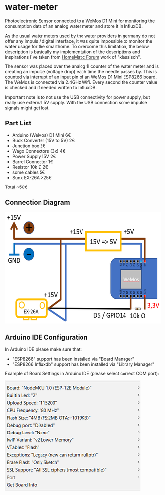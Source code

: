 # water-meter
Photoelectronic Sensor connected to a WeMos D1 Mini for monitoring the consumption data of an analog water meter and store it in InfluxDB.

As the usual water meters used by the water providers in germany do not offer any impuls / digital interface, it was quite impossible to monitor the water usage for the smarthome.
To overcome this limitation, the below description is basically my implementation of the descriptions and inspirations I´ve taken from [HomeMatic Forum](https://homematic-forum.de/forum/viewtopic.php?t=35461) work of "klassisch".

The sensor was placed over the analog 1l counter of the water meter and is creating an impulse (voltage drop) each time the needle passes by. This is counted via interrupt of an input pin of an WeMos D1 Mini ESP8266 board. The WeMos is connected via 2.4GHz Wifi. Every second the counter value is checked and if needed written to InfluxDB.

Important note is to not use the USB connectivity for power supply, but really use external 5V supply. With the USB connection some impulse signals might get lost.


## Part List
* Arduino (WeMos) D1 Mini        6€
* Buck Converter (15V to 5V)     2€
* Junction box                   2€
* Wago Connectors (3x)           4€
* Power Supply 15V               2€
* Barrel Connector               1€
* Resistor 10k Ω                 2€
* some cables                    5€
* Sunx EX-26A                  >25€

Total                          ~50€


## Connection Diagram

<img src="https://raw.githubusercontent.com/Froschie/water-meter/master/wemos_water_meter.png" width="600" height="360" alt="Connection Diagram">


## Arduino IDE Configuration

In Arduino IDE please make sure that:
* "ESP8266" support has been installed via "Board Manager"
* "ESP8266 Influxdb" support has been installed via "Library Manager"

Example of Board Settings in Arduino IDE (please select correct COM port):

![Arduino IDE Board Config](https://raw.githubusercontent.com/Froschie/water-meter/master/arduino_ide_boardconfig.png)
